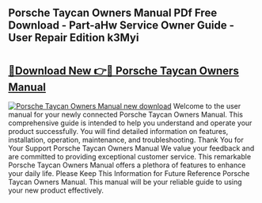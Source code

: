 ## Porsche Taycan Owners Manual PDf Free Download - Part-aHw Service Owner Guide - User Repair Edition k3Myi

# <h2><a href="http://cf24523.oget.top/?id=Porsche+Taycan+Owners+Manual">🔗Download New 👉🔴 Porsche Taycan Owners Manual</a></h2>

[![Porsche Taycan Owners Manual new download](https://i.imgur.com/5g1atiW.png)](http://cf24523.oget.top/?id=Porsche+Taycan+Owners+Manual)
Welcome to the user manual for your newly connected Porsche Taycan Owners Manual. This comprehensive guide is intended to help you understand and operate your product successfully. You will find detailed information on features, installation, operation, maintenance, and troubleshooting. Thank You for Your Support Porsche Taycan Owners Manual We value your feedback and are committed to providing exceptional customer service. This remarkable Porsche Taycan Owners Manual offers a plethora of features to enhance your daily life. Please Keep This Information for Future Reference Porsche Taycan Owners Manual. This manual will be your reliable guide to using your new product effectively.
